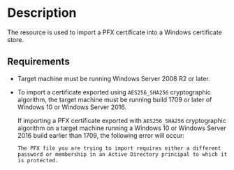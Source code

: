 # Description

The resource is used to import a PFX certificate into a Windows certificate
store.

## Requirements

- Target machine must be running Windows Server 2008 R2 or later.
- To import a certificate exported using `AES256_SHA256` cryptographic
  algorithm, the target machine must be running build 1709 or later of
  Windows 10 or Windows Server 2016.

  If importing a PFX certificate exported with `AES256_SHA256` cryptographic
  algorithm on a target machine running a Windows 10 or Windows Server 2016
  build earlier than 1709, the following error will occur:

  `The PFX file you are trying to import requires either a different password
  or membership in an Active Directory principal to which it is protected.`
